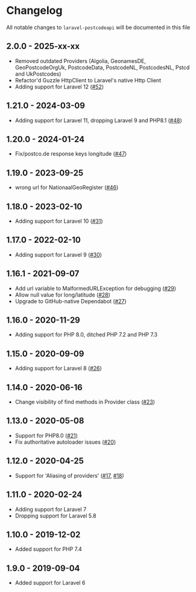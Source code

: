 # Changelog

All notable changes to `laravel-postcodeapi` will be documented in this file

## 2.0.0 - 2025-xx-xx

- Removed outdated Providers (Algolia, GeonamesDE, GeoPostcodeOrgUk, PostcodeData, PostcodeNL, PostcodesNL, Pstcd and UkPostcodes)
- Refactor'd Guzzle HttpClient to Laravel's native Http Client
- Adding support for Laravel 12 ([#52](https://github.com/nickurt/laravel-postcodeapi/issues/52))

## 1.21.0 - 2024-03-09

- Adding support for Laravel 11, dropping Laravel 9 and PHP8.1 ([#48](https://github.com/nickurt/laravel-postcodeapi/pull/48))

## 1.20.0 - 2024-01-24

- Fix/postco.de response keys longitude ([#47](https://github.com/nickurt/laravel-postcodeapi/issues/47))

## 1.19.0 - 2023-09-25

- wrong url for NationaalGeoRegister ([#46](https://github.com/nickurt/laravel-postcodeapi/issues/46))

## 1.18.0 - 2023-02-10

- Adding support for Laravel 10 ([#31](https://github.com/nickurt/laravel-postcodeapi/pull/31))

## 1.17.0 - 2022-02-10

- Adding support for Laravel 9 ([#30](https://github.com/nickurt/laravel-postcodeapi/pull/30))

## 1.16.1 - 2021-09-07

- Add url variable to MalformedURLException for debugging ([#29](https://github.com/nickurt/laravel-postcodeapi/pull/29))
- Allow null value for long/latitude ([#28](https://github.com/nickurt/laravel-postcodeapi/pull/28))
- Upgrade to GitHub-native Dependabot ([#27](https://github.com/nickurt/laravel-postcodeapi/pull/27))

## 1.16.0 - 2020-11-29

- Adding support for PHP 8.0, ditched PHP 7.2 and PHP 7.3

## 1.15.0 - 2020-09-09

- Adding support for Laravel 8 ([#26](https://github.com/nickurt/laravel-postcodeapi/pull/26))

## 1.14.0 - 2020-06-16

- Change visibility of find methods in Provider class ([#23](https://github.com/nickurt/laravel-postcodeapi/pull/23))

## 1.13.0 - 2020-05-08

- Support for PHP8.0 ([#21](https://github.com/nickurt/laravel-postcodeapi/pull/21))
- Fix authoritative autoloader issues ([#20](https://github.com/nickurt/laravel-postcodeapi/pull/20))

## 1.12.0 - 2020-04-25

- Support for 'Aliasing of providers' ([#17](https://github.com/nickurt/laravel-postcodeapi/issues/17), [#18](https://github.com/nickurt/laravel-postcodeapi/pull/18))

## 1.11.0 - 2020-02-24

- Adding support for Laravel 7
- Dropping support for Laravel 5.8

## 1.10.0 - 2019-12-02

- Added support for PHP 7.4

## 1.9.0 - 2019-09-04

- Added support for Laravel 6
